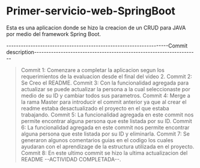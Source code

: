 # Primer-servicio-web-SpringBoot
Esta es una aplicacion donde se hizo la creacion de un CRUD para JAVA por medio del framework Spring Boot.

-------------------------------------------------------------------Commit description--------------------------------------------------------------------
> Commit 1: Comenzare a completar la aplicacion segun los requerimientos de la evaluacion desde el final del video 2.
> Commit 2: Se Creo el README.
> Commit 3: Con la funcionalidad agregada para actualizar se puede actualizar la persona a la cual seleccionaste por medio de su ID y cambiar todos sus parametros.
> Commit 4: Merge a la rama Master para introducir el commit anterior ya que al crear el readme estaba desactualizado el proyecto en el que estaba trabajando.
> Commit 5: La funcionalidad agregada en este commit nos permite encontrar alguna persona que este listada por su ID.
> Commit 6: La funcionalidad agregada en este commit nos permite encontrar alguna persona que este listada por su ID y eliminarla.
> Commit 7: Se generaron algunos comentarios guias en el codigo los cuales ayudaran con el aprendizage de la estructura utilizada en el proyecto.
> Commit 8: En este ultimo commit se hizo la ultima actualizacion del README --ACTIVIDAD COMPLETADA--.
